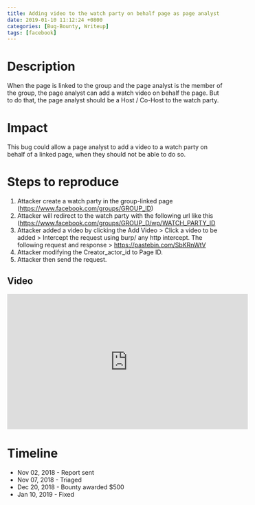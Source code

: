 ```yaml
---
title: Adding video to the watch party on behalf page as page analyst
date: 2019-01-10 11:12:24 +0800
categories: [Bug-Bounty, Writeup]
tags: [facebook]
---
```



# Description

When the page is linked to the group and the page analyst is the member of the group, the page analyst can add a watch video on behalf the page. But to do that, the page analyst should be a Host / Co-Host to the watch party.

# Impact

This bug could allow a page analyst to add a video to a watch party on behalf of a linked page, when they should not be able to do so.

# Steps to reproduce 

1. Attacker create a watch party in the group-linked page (https://www.facebook.com/groups/GROUP_ID)
2. Attacker will redirect to the watch party with the following url like this (https://www.facebook.com/groups/GROUP_D/wp/WATCH_PARTY_ID
3. Attacker added a video by clicking the Add Video > Click a video to be added > Intercept the request using burp/ any http intercept.
The following request and response > https://pastebin.com/SbKRnWtV
4. Attacker modifying the Creator_actor_id to Page ID.
5. Attacker then send the request.

## Video 

<iframe width="560" height="315" src="https://www.youtube.com/embed/W0HqU74wDR8" title="YouTube video player" frameborder="0" allow="accelerometer; autoplay; clipboard-write; encrypted-media; gyroscope; picture-in-picture" allowfullscreen></iframe>



# Timeline

- Nov 02, 2018 - Report sent
- Nov 07, 2018 - Triaged
- Dec 20, 2018 - Bounty awarded $500
- Jan 10, 2019 - Fixed